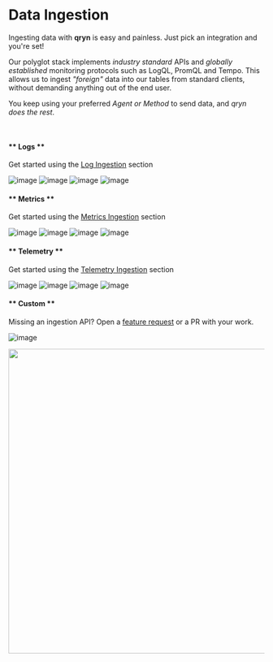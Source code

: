 # Data Ingestion

Ingesting data with **qryn** is easy and painless. Just pick an integration and you're set!

Our polyglot stack implements _industry standard_ APIs and _globally established_ monitoring protocols such as LogQL, PromQL and Tempo. This allows us to ingest _"foreign"_ data into our tables from standard clients, without demanding anything out of the end user. 

You keep using your preferred _Agent or Method_ to send data, and _qryn does the rest_.

<br />

<!-- tabs:start -->

#### ** Logs **

Get started using the [Log Ingestion](logs/ingestion.md) section

![image](https://user-images.githubusercontent.com/1423657/184496222-ca95d80c-906f-4c77-a963-86f0b27a56b0.png ':size=100')
![image](https://user-images.githubusercontent.com/1423657/184496304-4f35a365-efdc-4dca-9771-6b7b1deb9ae3.png ':size=100')
![image](https://user-images.githubusercontent.com/1423657/184496174-aca323dd-f40e-489a-a584-fa7348c0eab0.png ':size=100')
![image](https://avatars.githubusercontent.com/u/54801242?s=200&v=4 ':size=100')


#### ** Metrics **

Get started using the [Metrics Ingestion](metrics/ingestion.md) section

![image](https://user-images.githubusercontent.com/1423657/184496222-ca95d80c-906f-4c77-a963-86f0b27a56b0.png ':size=100')
![image](https://user-images.githubusercontent.com/1423657/184496973-9f46e551-872d-4a25-877c-51a2e5f53e84.png ':size=100')
![image](https://user-images.githubusercontent.com/1423657/184496174-aca323dd-f40e-489a-a584-fa7348c0eab0.png ':size=100')
![image](https://avatars.githubusercontent.com/u/54801242?s=200&v=4 ':size=100')

#### ** Telemetry **

Get started using the [Telemetry Ingestion](telemetry/ingestion.md) section

![image](https://user-images.githubusercontent.com/1423657/184496222-ca95d80c-906f-4c77-a963-86f0b27a56b0.png ':size=100')
![image](https://user-images.githubusercontent.com/1423657/184494381-15d20f5d-3d52-411b-9064-dfd2ccea7c1c.png ':size=100')
![image](https://user-images.githubusercontent.com/1423657/184494438-17d7ceb0-a62a-4819-9b1c-43d7f0baf802.png ':size=100')
![image](https://avatars.githubusercontent.com/u/54801242?s=200&v=4 ':size=100')

#### ** Custom **

Missing an ingestion API? Open a [feature request](https://github.com/metrico/qryn/issues) or a PR with your work.

![image](https://user-images.githubusercontent.com/1423657/184502410-eacd247e-e046-4cdb-9e0c-39411e02d734.png ':size=100')

<!-- tabs:end -->

<img src="https://user-images.githubusercontent.com/1423657/184487816-fcc86e34-0395-4927-8ceb-33c2ad3e63d4.gif" width=600 />
